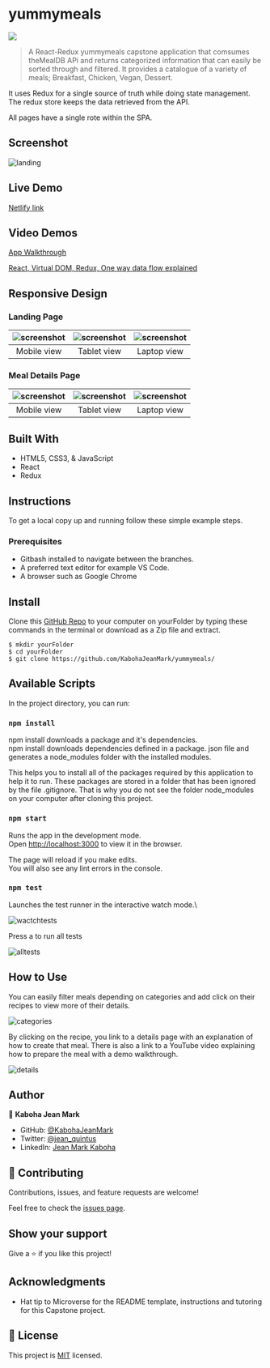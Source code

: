 # yummymeals
![](https://img.shields.io/badge/Microverse-blueviolet)

> A React-Redux yummymeals capstone application that comsumes theMealDB APi and returns categorized information that can easily be sorted through and filtered.
It provides a catalogue of a variety of meals; Breakfast, Chicken, Vegan, Dessert.

It uses Redux for a single source of truth while doing state management. The redux store keeps the data retrieved from the API.

All pages have a single rote within the SPA.

## Screenshot

![landing](src/assets/landing.png)

## Live Demo
[Netlify link](https://angry-ritchie-381479.netlify.app/)

## Video Demos
[App Walkthrough](https://www.loom.com/share/b887d0fc8efc4e21ac24e8f93fd5a749)

[React, Virtual DOM, Redux, One way data flow explained](https://www.loom.com/share/d1cf55e119994b5086d622ab96b3651a)

## Responsive Design
### Landing Page

| ![screenshot](/src/assets/mobilescreen.png) |![screenshot](/src/assets/tabletscreen.png) | ![screenshot](/src/assets/lgscreens.png) | 
|:---:|:---:|:---:|
| Mobile view | Tablet view | Laptop view |


### Meal Details Page

| ![screenshot](/src/assets/detailsMobileScreen.png) |![screenshot](/src/assets/detailsTabletScreen.png) | ![screenshot](/src/assets/detailsLaptopScreen.png) | 
|:---:|:---:|:---:|
| Mobile view | Tablet view | Laptop view |

## Built With

- HTML5, CSS3, & JavaScript
- React
- Redux

## Instructions
To get a local copy up and running follow these simple example steps.

### Prerequisites
- Gitbash installed to navigate between the branches.
- A preferred text editor for example VS Code.
- A browser such as Google Chrome

## Install
Clone this [GitHub Repo](https://github.com/KabohaJeanMark/yummymeals/) to your computer on yourFolder by typing these commands in the terminal or download as a Zip file and extract.
```
$ mkdir yourFolder
$ cd yourFolder
$ git clone https://github.com/KabohaJeanMark/yummymeals/

```

## Available Scripts

In the project directory, you can run:

### `npm install`

npm install downloads a package and it's dependencies.\
npm install downloads dependencies defined in a package. json file and generates a node_modules folder with the installed modules.

This helps you to install all of the packages required by this application to help it to run. These packages are stored in a folder that has been ignored by the file .gitignore. That is why you do not see the folder node_modules on your computer after cloning this project.

### `npm start`

Runs the app in the development mode.\
Open [http://localhost:3000](http://localhost:3000) to view it in the browser.

The page will reload if you make edits.\
You will also see any lint errors in the console.

### `npm test`

Launches the test runner in the interactive watch mode.\

![wactchtests](src/assets/watchtests.png)

Press a to run all tests

![alltests](src/assets/alltests.png)

## How to Use
You can easily filter meals depending on categories and add click on their recipes to view more of their details.

![categories](src/assets/categories.png)

By clicking on the recipe, you link to a details page with an explanation of how to create that meal.
There is also a link to a YouTube video explaining how to prepare the meal with a demo walkthrough.

![details](src/assets/mealdetails.png)

## Author

👤 **Kaboha Jean Mark**

- GitHub: [@KabohaJeanMark](https://github.com/KabohaJeanMark)
- Twitter: [@jean_quintus](https://twitter.com/jean_quintus)
- LinkedIn: [Jean Mark Kaboha](https://www.linkedin.com/in/jean-mark-kaboha-software-engineer/)


## 🤝 Contributing

Contributions, issues, and feature requests are welcome!

Feel free to check the [issues page](https://github.com/KabohaJeanMark/yummymeals/issues).

## Show your support

Give a ⭐️ if you like this project!

## Acknowledgments

- Hat tip to Microverse for the README template, instructions and tutoring for this Capstone project.

## 📝 License

This project is [MIT](./LICENSE) licensed.
